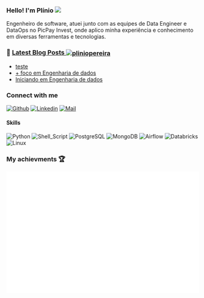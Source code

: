 ### Hello! I'm Plínio <img src="https://media.giphy.com/media/hvRJCLFzcasrR4ia7z/giphy.gif" width="5%"></a>

[comment]: <Inspirado no README.md de https://github.com/librity>
[comment]: <Inspirado no README.md de https://github.com/gautamkrishnar>

Engenheiro de software, atuei junto com as equipes de Data Engineer e DataOps no PicPay Invest, onde aplico minha experiência e conhecimento em diversas ferramentas e tecnologias.

### 📝 [Latest Blog Posts <a href="https://dev.to/pliniopereira" target="blank"><img align="center" src="https://cdn.jsdelivr.net/npm/simple-icons@3.0.1/icons/dev-dot-to.svg" alt="pliniopereira" height="30" width="40" /></a>](https://dev.to/pliniopereira)
<!-- BLOG-POST-LIST:START -->
- [teste](https://dev.to/pliniopereira/teste-59kg)
- [+ foco em Engenharia de dados](https://dev.to/pliniopereira/-foco-em-engenharia-de-dados-175m)
- [Iniciando em Engenharia de dados](https://dev.to/pliniopereira/iniciando-em-engenharia-de-dados-p4h)
<!-- BLOG-POST-LIST:END -->

### Connect with me
[![Github](https://img.shields.io/github/followers/pliniopereira?label=Followers&style=social)](https://github.com/pliniopereira)
[![Linkedin](https://img.shields.io/badge/-Plinio%20Pereira-blue?style=flat-square&logo=linkedin&logoColor=white&link=https://www.linkedin.com/in/pliniopereira/)](https://www.linkedin.com/in/pliniopereira/)
[![Mail](https://img.shields.io/badge/-pliniojr@gmail.com-gray?style=flat-square&logo=gmail&logoColor=red&link=)](mailto:pliniojr@gmail.com)


#### Skills

![Python](https://img.shields.io/badge/python-3670A0?style=for-the-badge&logo=python&logoColor=ffdd54)
![Shell_Script](https://img.shields.io/badge/Shell_Script-121011?style=for-the-badge&logo=gnu-bash&logoColor=white)
![PostgreSQL](https://img.shields.io/badge/PostgreSQL-316192?style=for-the-badge&logo=postgresql&logoColor=white)
![MongoDB](https://img.shields.io/badge/MongoDB-4EA94B?style=for-the-badge&logo=mongodb&logoColor=white)
![Airflow](https://img.shields.io/badge/Airflow-017CEE?style=for-the-badge&logo=Apache%20Airflow&logoColor=white)
![Databricks](https://img.shields.io/badge/Databricks-FF3621?style=for-the-badge&logo=Databricks&logoColor=white)
![Linux](https://img.shields.io/badge/Linux-FCC624?style=for-the-badge&logo=linux&logoColor=black)

### My achievments 🏆

![Achievements](https://github.com/pliniopereira/pliniopereira/blob/main/metrics.plugin.achievements.svg)

<!-- ---

<center>
  <table>
    <tr>
        <td><img width="400px" align="left" src="https://github-readme-stats.vercel.app/api/top-langs/?username=pliniopereira&hide=html&layout=compact&show_icons=true&theme=gruvbox" /></td>
        <td><img width="495px" align="left" src="https://github-readme-stats.vercel.app/api?username=pliniopereira&show_icons=true&theme=gruvbox" /></td>
    </tr>
  </table>
</center>

--- -->
